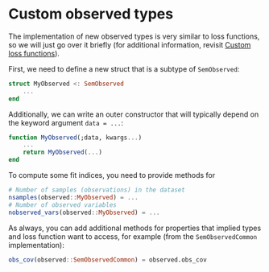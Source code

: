 # Custom observed types

The implementation of new observed types is very similar to loss functions, so we will just go over it briefly (for additional information, revisit [Custom loss functions](@ref)).

First, we need to define a new struct that is a subtype of `SemObserved`:

```julia
struct MyObserved <: SemObserved
    ...
end
```

Additionally, we can write an outer constructor that will typically depend on the keyword argument `data = ...`:

```julia
function MyObserved(;data, kwargs...)
    ...
    return MyObserved(...)
end
```

To compute some fit indices, you need to provide methods for

```julia
# Number of samples (observations) in the dataset
nsamples(observed::MyObserved) = ...
# Number of observed variables
nobserved_vars(observed::MyObserved) = ...
```

As always, you can add additional methods for properties that implied types and loss function want to access, for example (from the `SemObservedCommon` implementation):

```julia
obs_cov(observed::SemObservedCommon) = observed.obs_cov
```